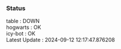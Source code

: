 ### Status


table : DOWN  
hogwarts : OK  
icy-bot : OK  
Latest Update : 2024-09-12 12:17:47.876208

